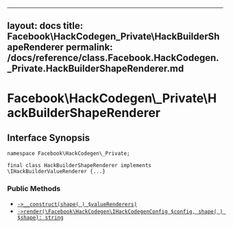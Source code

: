 
***

layout: docs
title: Facebook\\HackCodegen\_Private\\HackBuilderShapeRenderer
permalink: /docs/reference/class.Facebook.HackCodegen._Private.HackBuilderShapeRenderer.md
---







# Facebook\\HackCodegen\\_Private\\HackBuilderShapeRenderer




## Interface Synopsis




``` Hack
namespace Facebook\HackCodegen\_Private;

final class HackBuilderShapeRenderer implements \IHackBuilderValueRenderer {...}
```




### Public Methods




* [` ->__construct(shape( ) $valueRenderers) `](<class.Facebook.HackCodegen._Private.HackBuilderShapeRenderer.__construct.md>)
* [` ->render(\Facebook\HackCodegen\IHackCodegenConfig $config, shape( ) $shape): string `](<class.Facebook.HackCodegen._Private.HackBuilderShapeRenderer.render.md>)